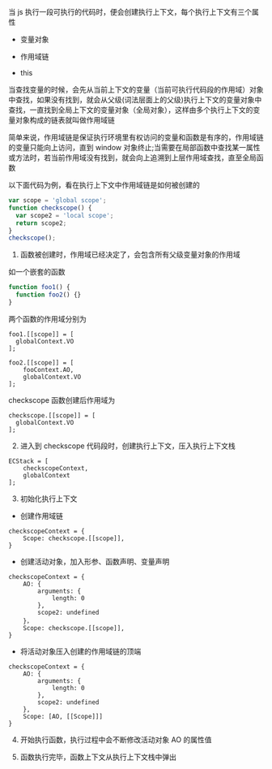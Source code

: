 当 js 执行一段可执行的代码时，便会创建执行上下文，每个执行上下文有三个属性

- 变量对象

- 作用域链

- this

当查找变量的时候，会先从当前上下文的变量（当前可执行代码段的作用域）对象中查找，如果没有找到，就会从父级(词法层面上的父级)执行上下文的变量对象中查找，一直找到全局上下文的变量对象（全局对象），这样由多个执行上下文的变量对象构成的链表就叫做作用域链

简单来说，作用域链是保证执行环境里有权访问的变量和函数是有序的，作用域链的变量只能向上访问，直到 window 对象终止;当需要在局部函数中查找某一属性或方法时，若当前作用域没有找到，就会向上追溯到上层作用域查找，直至全局函数

以下面代码为例，看在执行上下文中作用域链是如何被创建的

```js
var scope = 'global scope';
function checkscope() {
  var scope2 = 'local scope';
  return scope2;
}
checkscope();
```

1. 函数被创建时，作用域已经决定了，会包含所有父级变量对象的作用域

如一个嵌套的函数

```js
function foo1() {
  function foo2() {}
}
```

两个函数的作用域分别为

```
foo1.[[scope]] = [
  globalContext.VO
];

foo2.[[scope]] = [
    fooContext.AO,
    globalContext.VO
];
```

checkscope 函数创建后作用域为

```
checkscope.[[scope]] = [
  globalContext.VO
];
```

2. 进入到 checkscope 代码段时，创建执行上下文，压入执行上下文栈

```
ECStack = [
    checkscopeContext,
    globalContext
];
```

3. 初始化执行上下文

- 创建作用域链

```
checkscopeContext = {
    Scope: checkscope.[[scope]],
}
```

- 创建活动对象，加入形参、函数声明、变量声明

```
checkscopeContext = {
    AO: {
        arguments: {
            length: 0
        },
        scope2: undefined
    }，
    Scope: checkscope.[[scope]],
}
```

- 将活动对象压入创建的作用域链的顶端

```
checkscopeContext = {
    AO: {
        arguments: {
            length: 0
        },
        scope2: undefined
    },
    Scope: [AO, [[Scope]]]
}
```

4. 开始执行函数，执行过程中会不断修改活动对象 AO 的属性值

5. 函数执行完毕，函数上下文从执行上下文栈中弹出
